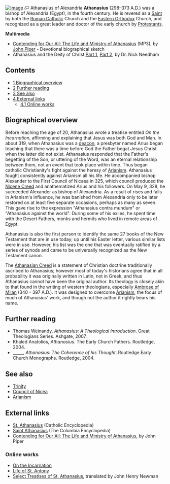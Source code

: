 [![image](images/thumb/1/19/Athanasius.jpg/180px-Athanasius.jpg)](http://www.theopedia.com/File:Athanasius.jpg)
[![image](data:image/png;base64,iVBORw0KGgoAAAANSUhEUgAAAA8AAAALCAAAAACFLIiAAAAAAnRSTlMA/1uRIrUAAABPSURBVAjXY/j///+5vXDwjAHIr26ZAgXZe8H8a/+hoIcw/9nevdVL9+79DuPvzQYZFPUezu8BMZLXgkExnD8HAu6hqv//n+HZVjD4DuUDAKlChD3fj6aPAAAAAElFTkSuQmCC)](http://www.theopedia.com/File:Athanasius.jpg "Enlarge")
Athanasius of Alexandria
**Athanasius** (298–373 A.D.) was a bishop of Alexandria (Egypt),
in the fourth century. He is revered as a [Saint](Saint "Saint") by
both the [Roman Catholic](Roman_Catholic "Roman Catholic") Church
and the [Eastern Orthodox](Eastern_Orthodox "Eastern Orthodox")
Church, and recognized as a great leader and doctor of the early
church by [Protestants](Protestantism "Protestantism").

**Multimedia**

-   [Contending for Our All: The Life and Ministry of Athanasius](http://www.desiringgod.org/media/mp3/conferences/bcp2005/04_20050201_piper.mp3)
    (MP3), by [John Piper](John_Piper "John Piper") - Devotional
    biographical sketch
-   Athanasius and the Deity of Christ
    [Part 1](http://www.wicketgate.org/athanasius/athanasius_1.html),
    [Part 2](http://www.wicketgate.org/athanasius/athanasius_2.html),
    by Dr. Nick Needham

## Contents

-   [1 Biographical overview](#Biographical_overview)
-   [2 Further reading](#Further_reading)
-   [3 See also](#See_also)
-   [4 External links](#External_links)
    -   [4.1 Online works](#Online_works)





## Biographical overview

Before reaching the age of 20, Athanasius wrote a treatise entitled
*On the Incarnation*, affirming and explaining that Jesus was both
God and Man. In about 319, when Athanasius was a
[deacon](Deacon "Deacon"), a presbyter named Arius began teaching
that there was a time before God the Father begat Jesus Christ when
the latter did not exist. Athanasius responded that the Father's
begetting of the Son, or uttering of the Word, was an eternal
relationship between them, not an event that took place within
time. Thus began catholic Christianity's fight against the heresy
of [Arianism](Arianism "Arianism"). Athanasius fought consistently
against Arianism all his life. He accompanied bishop Alexander to
the First Council of Nicaea in 325, which council produced the
[Nicene Creed](Nicene_Creed "Nicene Creed") and anathematized Arius
and his followers. On May 9, 328, he succeeded Alexander as bishop
of Alexandria. As a result of rises and falls in Arianism's
influence, he was banished from Alexandria only to be later
restored on at least five separate occasions, perhaps as many as
seven. This gave rise to the expression "Athanasius contra mundum"
or "Athanasius against the world". During some of his exiles, he
spent time with the Desert Fathers, monks and hermits who lived in
remote areas of Egypt.

Athanasius is also the first person to identify the same 27 books
of the New Testament that are in use today; up until his Easter
letter, various similar lists were in use. However, his list was
the one that was eventually ratified by a series of synods and came
to be universally recognized as the New Testament canon.

The [Athanasian Creed](Athanasian_Creed "Athanasian Creed") is a
statement of Christian doctrine traditionally ascribed to
Athanasius; however most of today's historians agree that in all
probability it was originally written in Latin, not in Greek, and
thus Athanasius cannot have been the original author. Its theology
is closely akin to that found in the writing of western
theologians, especially
[Ambrose of Milan](http://www.wikipedia.org/wiki/Ambrose_of_Milan "wikipedia:Ambrose of Milan")
(340 - 397 A.D.). It was designed to overcome
[Arianism](Arianism "Arianism"), the focus of much of Athanasius'
work, and though not the author it rightly bears his name.

## Further reading

-   Thomas Weinandy, *Athanasius: A Theological Introduction*.
    Great Theologians Series. Ashgate, 2007.
-   Khaled Anatolios, *Athanasius*. The Early Church Fathers.
    Routledge, 2004.
-   \_\_\_\_\_, *Athanasius: The Coherence of his Thought*.
    Routledge Early Church Monographs. Routledge, 2004.

## See also

-   [Trinity](Trinity "Trinity")
-   [Council of Nicea](Council_of_Nicea "Council of Nicea")
-   [Arianism](Arianism "Arianism")

## External links

-   [St. Athanasius](http://www.newadvent.org/cathen/02035a.htm)
    (Catholic Encyclopedia)
-   [Saint Athanasius](http://www.bartleby.com/65/at/AthanasSt.html)
    (The Columbia Encyclopedia)
-   [Contending for Our All: The Life and Ministry of Athanasius](http://www.desiringgod.org/library/biographies/2005_athanasius.html),
    by John Piper

### Online works

-   [On the Incarnation](http://www.graciouscall.org/books/athanasius/incarnation/content.html)
-   [Life of St. Antony](http://www.fordham.edu/halsall/basis/vita-antony.html)
-   [Select Treatises of St. Athanasius](http://www.newmanreader.org/works/athanasius/original/index.html),
    translated by John Henry Newman



